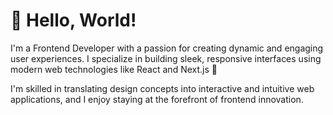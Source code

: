 # 👋 Hello, World!
I'm a Frontend Developer with a passion for creating dynamic and engaging user experiences. I specialize in building sleek, responsive interfaces using modern web technologies like React and Next.js 🌟

I'm skilled in translating design concepts into interactive and intuitive web applications, and I enjoy staying at the forefront of frontend innovation.

<!--
**ihaseeb8/ihaseeb8** is a ✨ _special_ ✨ repository because its `README.md` (this file) appears on your GitHub profile.

Here are some ideas to get you started:

- 🔭 I’m currently working on ...
- 🌱 I’m currently learning ...
- 👯 I’m looking to collaborate on ...
- 🤔 I’m looking for help with ...
- 💬 Ask me about ...
- 📫 How to reach me: ...
- 😄 Pronouns: ...
- ⚡ Fun fact: ...
-->
